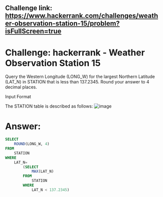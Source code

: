 ## Challenge link: https://www.hackerrank.com/challenges/weather-observation-station-15/problem?isFullScreen=true

# Challenge: hackerrank - Weather Observation Station 15
Query the Western Longitude (LONG_W) for the largest Northern Latitude (LAT_N) in STATION that is less than 137.2345. Round your answer to 4 decimal places.

Input Format

The STATION table is described as follows:
![image](https://github.com/user-attachments/assets/cecca00a-806e-45d3-9314-40d92c18a13a)


# Answer:

``` sql
SELECT
    ROUND(LONG_W, 4)
FROM
    STATION
WHERE
    LAT_N=
        (SELECT
            MAX(LAT_N)
        FROM
            STATION
        WHERE
            LAT_N < 137.2345)
            
```
